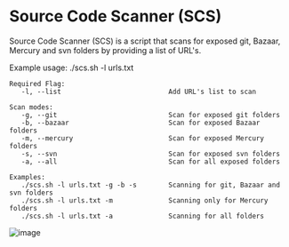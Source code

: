 # Source Code Scanner (SCS)

Source Code Scanner (SCS) is a script that scans for exposed git, Bazaar, Mercury and svn folders by providing a list of URL's.

Example usage: ./scs.sh -l urls.txt

```
Required Flag: 
   -l, --list                           Add URL's list to scan

Scan modes: 
   -g, --git                            Scan for exposed git folders
   -b, --bazaar                         Scan for exposed Bazaar folders
   -m, --mercury                        Scan for exposed Mercury folders
   -s, --svn                            Scan for exposed svn folders
   -a, --all                            Scan for all exposed folders

Examples: 
   ./scs.sh -l urls.txt -g -b -s        Scanning for git, Bazaar and svn folders
   ./scs.sh -l urls.txt -m              Scanning only for Mercury folders
   ./scs.sh -l urls.txt -a              Scanning for all folders
   ```

![image](https://user-images.githubusercontent.com/80685782/178124612-cd17a9b0-d8cb-4034-b7b5-9a9b1a95d49f.png)


